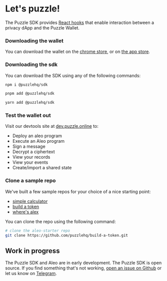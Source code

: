 # Let's puzzle!

The Puzzle SDK provides [React hooks](https://react.dev/reference/react) that enable interaction between a privacy dApp and the Puzzle Wallet.

### Downloading the wallet

You can download the wallet on the [chrome store](https://chromewebstore.google.com/detail/puzzle-wallet/fdchdcpieegfofnofhgdombfckhbcokj), or on [the app store](https://apps.apple.com/us/app/puzzle-aleo-wallet/id6450268321).

### Downloading the sdk

You can download the SDK using any of the following commands:

```sh
npm i @puzzlehq/sdk
```

```sh
pnpm add @puzzlehq/sdk
```

```sh
yarn add @puzzlehq/sdk
```

### Test the wallet out

Visit our devtools site at [dev.puzzle.online](https://dev.puzzle.online) to:

- Deploy an aleo program
- Execute an Aleo program
- Sign a message
- Decrypt a ciphertext
- View your records
- View your events
- Create/import a shared state

### Clone a sample repo

We've built a few sample repos for your choice of a nice starting point:

- [simple calculator](https://github.com/puzzlehq/aleo-starter.git)
- [build a token](https://github.com/puzzlehq/build-a-token.git)
- [where's alex](https://github.com/puzzlehq/coinflip.git)

You can clone the repo using the following command:

```sh
# clone the aleo-starter repo
git clone https://github.com/puzzlehq/build-a-token.git
```

## Work in progress

The Puzzle SDK and Aleo are in early development.
The Puzzle SDK is open source. If you find something that's not working, [open an issue on Github](https://github.com/puzzlehq/puzzle-sdk/issues/new/choose) or let us know on [Telegram](https://t.me/puzzledev).
